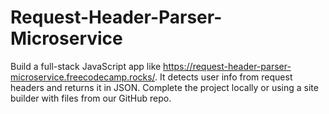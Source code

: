 # Request-Header-Parser-Microservice
Build a full-stack JavaScript app like https://request-header-parser-microservice.freecodecamp.rocks/. It detects user info from request headers and returns it in JSON. Complete the project locally or using a site builder with files from our GitHub repo.

